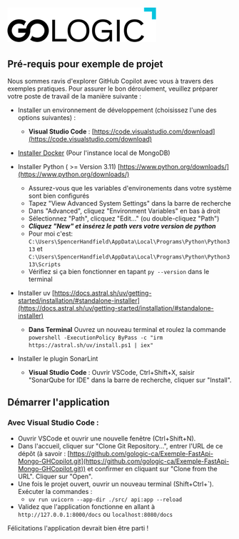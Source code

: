 # ![Formation GoLogic Example de Projet](Gologic.png)

## Pré-requis pour exemple de projet 

Nous sommes ravis d'explorer GitHub Copilot avec vous à travers des exemples pratiques. Pour assurer le bon déroulement, veuillez préparer votre poste de travail de la manière suivante :

- Installer un environnement de développement (choisissez l'une des options suivantes) :
  - **Visual Studio Code** : [https://code.visualstudio.com/download](https://code.visualstudio.com/download)

- [Installer Docker](https://docs.docker.com/engine/install/) (Pour l'instance local de MongoDB)

- Installer Python ( >= Version 3.11) [https://www.python.org/downloads/](https://www.python.org/downloads/)
    - Assurez-vous que les variables d'environements dans votre système sont bien configurés
    - Tapez "View Advanced System Settings" dans la barre de recherche
    - Dans "Advanced", cliquez "Environment Variables" en bas à droit
    - Sélectionnez "Path", clicquez "Edit..." (ou double-cliquez "Path")
    - ***Cliquez "New" et insérez le path vers votre version de python*** 
    - Pour moi c'est: `C:\Users\SpencerHandfield\AppData\Local\Programs\Python\Python313` et `C:\Users\SpencerHandfield\AppData\Local\Programs\Python\Python313\Scripts`
    - Vérifiez si ça bien fonctionner en tapant `py --version` dans le terminal

- Installer uv [https://docs.astral.sh/uv/getting-started/installation/#standalone-installer](https://docs.astral.sh/uv/getting-started/installation/#standalone-installer)
    - **Dans Terminal** Ouvrez un nouveau terminal et roulez la commande `powershell -ExecutionPolicy ByPass -c "irm https://astral.sh/uv/install.ps1 | iex"`

 - Installer le plugin SonarLint
    -   **Visual Studio Code** : Ouvrir VSCode, Ctrl+Shift+X, saisir "SonarQube for IDE" dans la barre de recherche, cliquer sur "Install".

## Démarrer l'application

### Avec Visual Studio Code :
- Ouvrir VSCode et ouvrir une nouvelle fenêtre (Ctrl+Shift+N).
- Dans l'accueil, cliquer sur "Clone Git Repository...", entrer l'URL de ce dépôt (à savoir : [https://github.com/gologic-ca/Exemple-FastApi-Mongo-GHCopilot.git](https://github.com/gologic-ca/Exemple-FastApi-Mongo-GHCopilot.git)) et confirmer en cliquant sur "Clone from the URL". Cliquer sur "Open".
- Une fois le projet ouvert, ouvrir un nouveau terminal (Shift+Ctrl+\`).
Exécuter la commandes :
  - `uv run uvicorn --app-dir ./src/ api:app --reload`
- Validez que l'application fonctionne en allant à `http://127.0.0.1:8000/docs` ou `localhost:8080/docs`

Félicitations l'application devrait bien être parti !

